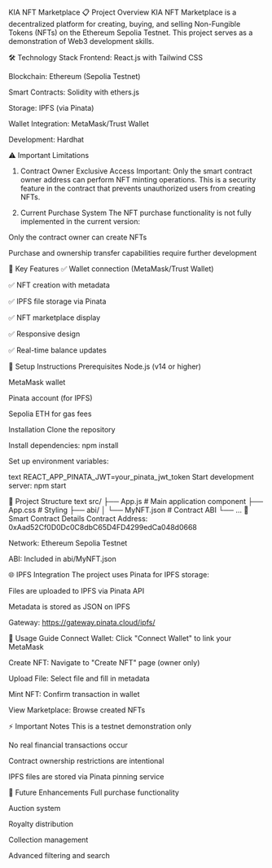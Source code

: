 KIA NFT Marketplace
📋 Project Overview
KIA NFT Marketplace is a decentralized platform for creating, buying, and selling Non-Fungible Tokens (NFTs) on the Ethereum Sepolia Testnet. This project serves as a demonstration of Web3 development skills.

🛠️ Technology Stack
Frontend: React.js with Tailwind CSS

Blockchain: Ethereum (Sepolia Testnet)

Smart Contracts: Solidity with ethers.js

Storage: IPFS (via Pinata)

Wallet Integration: MetaMask/Trust Wallet

Development: Hardhat

⚠️ Important Limitations
1. Contract Owner Exclusive Access
Important: Only the smart contract owner address can perform NFT minting operations. This is a security feature in the contract that prevents unauthorized users from creating NFTs.

2. Current Purchase System
The NFT purchase functionality is not fully implemented in the current version:

Only the contract owner can create NFTs

Purchase and ownership transfer capabilities require further development

🚀 Key Features
✅ Wallet connection (MetaMask/Trust Wallet)

✅ NFT creation with metadata

✅ IPFS file storage via Pinata

✅ NFT marketplace display

✅ Responsive design

✅ Real-time balance updates

🔧 Setup Instructions
Prerequisites
Node.js (v14 or higher)

MetaMask wallet

Pinata account (for IPFS)

Sepolia ETH for gas fees

Installation
Clone the repository

Install dependencies: npm install

Set up environment variables:

text
REACT_APP_PINATA_JWT=your_pinata_jwt_token
Start development server: npm start

📁 Project Structure
text
src/
├── App.js              # Main application component
├── App.css             # Styling
├── abi/
│   └── MyNFT.json      # Contract ABI
└── ...
🔗 Smart Contract Details
Contract Address: 0xAad52Cf0D0Dc0C8dbC65D4FD4299edCa048d0668

Network: Ethereum Sepolia Testnet

ABI: Included in abi/MyNFT.json

🌐 IPFS Integration
The project uses Pinata for IPFS storage:

Files are uploaded to IPFS via Pinata API

Metadata is stored as JSON on IPFS

Gateway: https://gateway.pinata.cloud/ipfs/

🎯 Usage Guide
Connect Wallet: Click "Connect Wallet" to link your MetaMask

Create NFT: Navigate to "Create NFT" page (owner only)

Upload File: Select file and fill in metadata

Mint NFT: Confirm transaction in wallet

View Marketplace: Browse created NFTs

⚡ Important Notes
This is a testnet demonstration only

No real financial transactions occur

Contract ownership restrictions are intentional

IPFS files are stored via Pinata pinning service

🔮 Future Enhancements
Full purchase functionality

Auction system

Royalty distribution

Collection management

Advanced filtering and search
